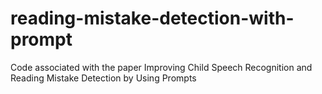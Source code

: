 # reading-mistake-detection-with-prompt
Code associated with the paper Improving Child Speech Recognition and Reading Mistake Detection by Using Prompts
